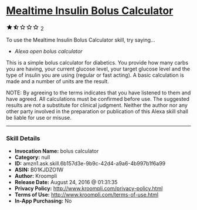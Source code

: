 # [Mealtime Insulin Bolus Calculator](http://alexa.amazon.com/#skills/amzn1.ask.skill.6b157d3e-9b9c-42d4-a9a6-4b997b1f6a99)
![1.9 stars](../../images/ic_star_black_18dp_1x.png)![1.9 stars](../../images/ic_star_half_black_18dp_1x.png)![1.9 stars](../../images/ic_star_border_black_18dp_1x.png)![1.9 stars](../../images/ic_star_border_black_18dp_1x.png)![1.9 stars](../../images/ic_star_border_black_18dp_1x.png) 2

To use the Mealtime Insulin Bolus Calculator skill, try saying...

* *Alexa open bolus calculator*

This is a simple bolus calculator for diabetics. You provide how many carbs you are having, your current glucose level, your target glucose level and the type of insulin you are using (regular or fast acting). A basic calculation is made and a number of units are the result. 

NOTE: By agreeing to the terms indicates that you have listened to them and have agreed. All calculations must be confirmed before use. The suggested results are not a substitute for clinical judgment. Neither the author nor any other party involved in the preparation or publication of this Alexa skill shall be liable for use or misuse.

***

### Skill Details

* **Invocation Name:** bolus calculator
* **Category:** null
* **ID:** amzn1.ask.skill.6b157d3e-9b9c-42d4-a9a6-4b997b1f6a99
* **ASIN:** B01KJDZO1W
* **Author:** Kroompli
* **Release Date:** August 24, 2016 @ 01:31:35
* **Privacy Policy:** http://www.kroompli.com/privacy-policy.html
* **Terms of Use:** http://www.kroompli.com/terms-of-use.html
* **In-App Purchasing:** No
